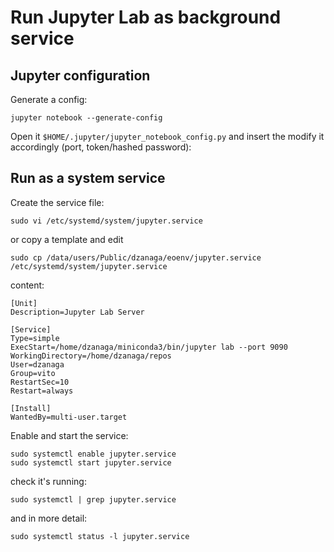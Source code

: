 # Run Jupyter Lab as background service

## Jupyter configuration

Generate a config:
```
jupyter notebook --generate-config
```
Open it `$HOME/.jupyter/jupyter_notebook_config.py` and insert the modify it accordingly (port, token/hashed password):

## Run as a system service
Create the service file:
```
sudo vi /etc/systemd/system/jupyter.service
```

or copy a template and edit
```
sudo cp /data/users/Public/dzanaga/eoenv/jupyter.service /etc/systemd/system/jupyter.service
```

content:

```
[Unit]
Description=Jupyter Lab Server

[Service]
Type=simple
ExecStart=/home/dzanaga/miniconda3/bin/jupyter lab --port 9090
WorkingDirectory=/home/dzanaga/repos
User=dzanaga
Group=vito
RestartSec=10
Restart=always

[Install]
WantedBy=multi-user.target
```

Enable and start the service:
```
sudo systemctl enable jupyter.service
sudo systemctl start jupyter.service
```
check it's running:
```
sudo systemctl | grep jupyter.service
```
and in more detail:
```
sudo systemctl status -l jupyter.service
```
